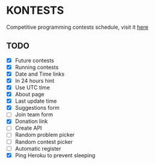 # KONTESTS
Competitive programming contests schedule, visit it [here](https://kontests.net)

## TODO

- [x] Future contests
- [x] Running contests
- [x] Date and Time links
- [x] In 24 hours hint
- [x] Use UTC time
- [x] About page
- [x] Last update time
- [x] Suggestions form
- [ ] Join team form
- [x] Donation link
- [ ] Create API
- [ ] Random problem picker
- [ ] Random contest picker
- [ ] Automatic register
- [x] Ping Heroku to prevent sleeping
